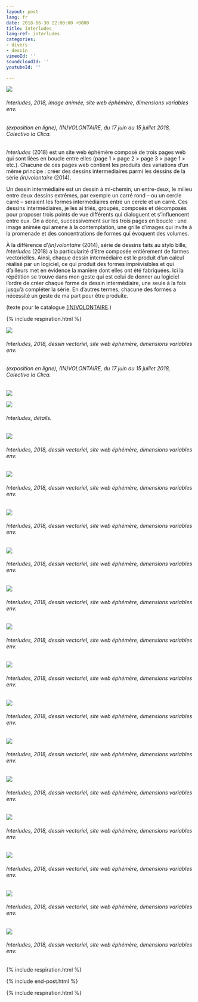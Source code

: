 ```yaml
---
layout: post
lang: fr
date: 2018-06-30 22:00:00 +0000
title: Interludes
lang-ref: interludes
categories:
- divers
- dessin
vimeoId: ''
soundcloudId: ''
youtubeId: ''

---
```

![](/imgs/interlude-1a-gif.gif)

###### _Interludes_, 2018, image animée, site web éphémère, dimensions variables env.

###### (exposition en ligne), _(IN)VOLONTAIRE_, du 17 juin au 15 juillet 2018, Colectivo la Clica.

_Interludes_ (2018) est un site web éphémère composé de trois pages web qui sont liées en boucle entre elles (page 1 > page 2 > page 3 > page 1 > etc.). Chacune de ces pages web contient les produits des variations d’un même principe : créer des dessins intermédiaires parmi les dessins de la série _(in)volontaire_ (2014). 

Un dessin intermédiaire est un dessin à mi-chemin, un entre-deux, le milieu entre deux dessins extrêmes, par exemple un carré rond – ou un cercle carré – seraient les formes intermédiaires entre un cercle et un carré. Ces dessins intermédiaires, je les ai triés, groupés, composés et décomposés pour proposer trois points de vue différents qui dialoguent et s’influencent entre eux. On a donc, successivement sur les trois pages en boucle : une image animée qui amène à la contemplation, une grille d’images qui invite à la promenade et des concentrations de formes qui évoquent des volumes.

  
À la différence d’_(in)volontaire_ (2014), série de dessins faits au stylo bille, _Interludes_ (2018) a la particularité d’être composée entièrement de formes vectorielles. Ainsi, chaque dessin intermédiaire est le produit d’un calcul réalisé par un logiciel, ce qui produit des formes imprévisibles et qui d’ailleurs met en évidence la manière dont elles ont été fabriquées. Ici la répétition se trouve dans mon geste qui est celui de donner au logiciel l’ordre de créer chaque forme de dessin intermédiaire, une seule à la fois jusqu’à compléter la série. En d’autres termes, chacune des formes a nécessité un geste de ma part pour être produite.  
  
  
(texte pour le catalogue [(IN)VOLONTAIRE](https://fr.calameo.com/read/006090984d2e17f945d7f).)

{% include respiration.html %}

![](/imgs/in-volontaire-interlude-grilla-04-up-a.jpg)

###### _Interludes_, 2018, dessin vectoriel, site web éphémère, dimensions variables env.

###### (exposition en ligne), _(IN)VOLONTAIRE_, du 17 juin au 15 juillet 2018, Colectivo la Clica.

![](/imgs/in-volontaire-interlude-grilla-04-up-b.jpg)

![](/imgs/in-volontaire-interlude-grilla-04-up-c.jpg)

###### _Interludes_, détails.

![](/imgs/int-desc-001-014-up.png)

###### _Interludes_, 2018, dessin vectoriel, site web éphémère, dimensions variables env.

![](/imgs/int-desc-015-028-up.png)

###### _Interludes_, 2018, dessin vectoriel, site web éphémère, dimensions variables env.

![](/imgs/int-desc-029-042-up.png)

###### _Interludes_, 2018, dessin vectoriel, site web éphémère, dimensions variables env.

![](/imgs/int-desc-043-056-up.png)

###### _Interludes_, 2018, dessin vectoriel, site web éphémère, dimensions variables env.

![](/imgs/int-desc-057-070-up.png)

###### _Interludes_, 2018, dessin vectoriel, site web éphémère, dimensions variables env.

![](/imgs/int-desc-071-084-up.png)

###### _Interludes_, 2018, dessin vectoriel, site web éphémère, dimensions variables env.

![](/imgs/int-desc-085-098-up.png)

###### _Interludes_, 2018, dessin vectoriel, site web éphémère, dimensions variables env.

![](/imgs/int-desc-099-112-up.png)

###### _Interludes_, 2018, dessin vectoriel, site web éphémère, dimensions variables env.

![](/imgs/int-desc-113-126-up.png)

###### _Interludes_, 2018, dessin vectoriel, site web éphémère, dimensions variables env.

![](/imgs/int-desc-127-140-up.png)

###### _Interludes_, 2018, dessin vectoriel, site web éphémère, dimensions variables env.

![](/imgs/int-desc-141-154-up.png)

###### _Interludes_, 2018, dessin vectoriel, site web éphémère, dimensions variables env.

![](/imgs/int-desc-155-168-up.png)

###### _Interludes_, 2018, dessin vectoriel, site web éphémère, dimensions variables env.

![](/imgs/int-desc-169-182-up.png)

###### _Interludes_, 2018, dessin vectoriel, site web éphémère, dimensions variables env.

![](/imgs/int-desc-183-196-up.png)

###### _Interludes_, 2018, dessin vectoriel, site web éphémère, dimensions variables env.

{% include respiration.html %}

{% include end-post.html %}

{% include respiration.html %}